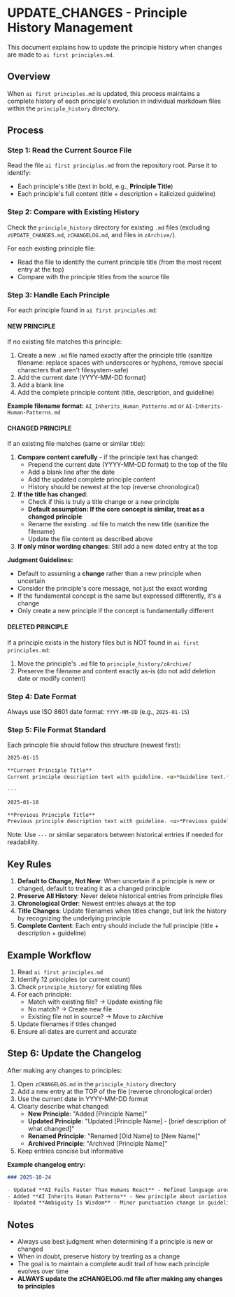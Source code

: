 # UPDATE_CHANGES - Principle History Management

This document explains how to update the principle history when changes are made to `ai first principles.md`.

## Overview

When `ai first principles.md` is updated, this process maintains a complete history of each principle's evolution in individual markdown files within the `principle_history` directory.

## Process

### Step 1: Read the Current Source File

Read the file `ai first principles.md` from the repository root. Parse it to identify:
- Each principle's title (text in bold, e.g., **Principle Title**)
- Each principle's full content (title + description + italicized guideline)

### Step 2: Compare with Existing History

Check the `principle_history` directory for existing `.md` files (excluding `zUPDATE_CHANGES.md`, `zCHANGELOG.md`, and files in `zArchive/`).

For each existing principle file:
- Read the file to identify the current principle title (from the most recent entry at the top)
- Compare with the principle titles from the source file

### Step 3: Handle Each Principle

For each principle found in `ai first principles.md`:

#### NEW PRINCIPLE
If no existing file matches this principle:
1. Create a new `.md` file named exactly after the principle title (sanitize filename: replace spaces with underscores or hyphens, remove special characters that aren't filesystem-safe)
2. Add the current date (YYYY-MM-DD format)
3. Add a blank line
4. Add the complete principle content (title, description, and guideline)

**Example filename format:** `AI_Inherits_Human_Patterns.md` or `AI-Inherits-Human-Patterns.md`

#### CHANGED PRINCIPLE
If an existing file matches (same or similar title):
1. **Compare content carefully** - if the principle text has changed:
   - Prepend the current date (YYYY-MM-DD format) to the top of the file
   - Add a blank line after the date
   - Add the updated complete principle content
   - History should be newest at the top (reverse chronological)
2. **If the title has changed**:
   - Check if this is truly a title change or a new principle
   - **Default assumption: If the core concept is similar, treat as a changed principle**
   - Rename the existing `.md` file to match the new title (sanitize the filename)
   - Update the file content as described above
3. **If only minor wording changes**: Still add a new dated entry at the top

**Judgment Guidelines:**
- Default to assuming a **change** rather than a new principle when uncertain
- Consider the principle's core message, not just the exact wording
- If the fundamental concept is the same but expressed differently, it's a change
- Only create a new principle if the concept is fundamentally different

#### DELETED PRINCIPLE
If a principle exists in the history files but is NOT found in `ai first principles.md`:
1. Move the principle's `.md` file to `principle_history/zArchive/`
2. Preserve the filename and content exactly as-is (do not add deletion date or modify content)

### Step 4: Date Format

Always use ISO 8601 date format: `YYYY-MM-DD` (e.g., `2025-01-15`)

### Step 5: File Format Standard

Each principle file should follow this structure (newest first):

```markdown
2025-01-15

**Current Principle Title**
Current principle description text with guideline. <u>*Guideline text.*</u>

---

2025-01-10

**Previous Principle Title**
Previous principle description text with guideline. <u>*Previous guideline text.*</u>
```

Note: Use `---` or similar separators between historical entries if needed for readability.

## Key Rules

1. **Default to Change, Not New**: When uncertain if a principle is new or changed, default to treating it as a changed principle
2. **Preserve All History**: Never delete historical entries from principle files
3. **Chronological Order**: Newest entries always at the top
4. **Title Changes**: Update filenames when titles change, but link the history by recognizing the underlying principle
5. **Complete Content**: Each entry should include the full principle (title + description + guideline)

## Example Workflow

1. Read `ai first principles.md`
2. Identify 12 principles (or current count)
3. Check `principle_history/` for existing files
4. For each principle:
   - Match with existing file? → Update existing file
   - No match? → Create new file
   - Existing file not in source? → Move to zArchive
5. Update filenames if titles changed
6. Ensure all dates are current and accurate

## Step 6: Update the Changelog

After making any changes to principles:
1. Open `zCHANGELOG.md` in the `principle_history` directory
2. Add a new entry at the TOP of the file (reverse chronological order)
3. Use the current date in YYYY-MM-DD format
4. Clearly describe what changed:
   - **New Principle**: "Added [Principle Name]"
   - **Updated Principle**: "Updated [Principle Name] - [brief description of what changed]"
   - **Renamed Principle**: "Renamed [Old Name] to [New Name]"
   - **Archived Principle**: "Archived [Principle Name]"
5. Keep entries concise but informative

**Example changelog entry:**
```markdown
### 2025-10-24

- Updated **AI Fails Faster Than Humans React** - Refined language around ambiguous authority and catastrophic delegation
- Added **AI Inherits Human Patterns** - New principle about variation and constraints
- Updated **Ambiguity Is Wisdom** - Minor punctuation change in guideline
```

## Notes

- Always use best judgment when determining if a principle is new or changed
- When in doubt, preserve history by treating as a change
- The goal is to maintain a complete audit trail of how each principle evolves over time
- **ALWAYS update the zCHANGELOG.md file after making any changes to principles**


